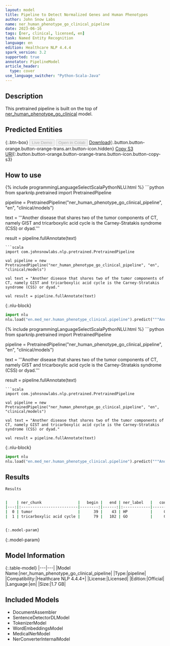 ```yaml
---
layout: model
title: Pipeline to Detect Normalized Genes and Human Phenotypes
author: John Snow Labs
name: ner_human_phenotype_go_clinical_pipeline
date: 2023-06-16
tags: [ner, clinical, licensed, en]
task: Named Entity Recognition
language: en
edition: Healthcare NLP 4.4.4
spark_version: 3.2
supported: true
annotator: PipelineModel
article_header:
  type: cover
use_language_switcher: "Python-Scala-Java"
---
```


## Description

This pretrained pipeline is built on the top of [ner_human_phenotype_go_clinical](https://nlp.johnsnowlabs.com/2021/03/31/ner_human_phenotype_go_clinical_en.html) model.

## Predicted Entities



{:.btn-box}
<button class="button button-orange" disabled>Live Demo</button>
<button class="button button-orange" disabled>Open in Colab</button>
[Download](https://s3.amazonaws.com/auxdata.johnsnowlabs.com/clinical/models/ner_human_phenotype_go_clinical_pipeline_en_4.4.4_3.2_1686950580792.zip){:.button.button-orange.button-orange-trans.arr.button-icon.hidden}
[Copy S3 URI](s3://auxdata.johnsnowlabs.com/clinical/models/ner_human_phenotype_go_clinical_pipeline_en_4.4.4_3.2_1686950580792.zip){:.button.button-orange.button-orange-trans.button-icon.button-copy-s3}

## How to use

<div class="tabs-box" markdown="1">
{% include programmingLanguageSelectScalaPythonNLU.html %}
```python
from sparknlp.pretrained import PretrainedPipeline

pipeline = PretrainedPipeline("ner_human_phenotype_go_clinical_pipeline", "en", "clinical/models")

text = '''Another disease that shares two of the tumor components of CT, namely GIST and tricarboxylic acid cycle is the Carney-Stratakis syndrome (CSS) or dyad.'''

result = pipeline.fullAnnotate(text)
```
```scala
import com.johnsnowlabs.nlp.pretrained.PretrainedPipeline

val pipeline = new PretrainedPipeline("ner_human_phenotype_go_clinical_pipeline", "en", "clinical/models")

val text = "Another disease that shares two of the tumor components of CT, namely GIST and tricarboxylic acid cycle is the Carney-Stratakis syndrome (CSS) or dyad."

val result = pipeline.fullAnnotate(text)
```


{:.nlu-block}
```python
import nlu
nlu.load("en.med_ner.human_phenotype_clinical.pipeline").predict("""Another disease that shares two of the tumor components of CT, namely GIST and tricarboxylic acid cycle is the Carney-Stratakis syndrome (CSS) or dyad.""")
```

</div>

<div class="tabs-box" markdown="1">
{% include programmingLanguageSelectScalaPythonNLU.html %}
```python
from sparknlp.pretrained import PretrainedPipeline

pipeline = PretrainedPipeline("ner_human_phenotype_go_clinical_pipeline", "en", "clinical/models")

text = '''Another disease that shares two of the tumor components of CT, namely GIST and tricarboxylic acid cycle is the Carney-Stratakis syndrome (CSS) or dyad.'''

result = pipeline.fullAnnotate(text)
```
```scala
import com.johnsnowlabs.nlp.pretrained.PretrainedPipeline

val pipeline = new PretrainedPipeline("ner_human_phenotype_go_clinical_pipeline", "en", "clinical/models")

val text = "Another disease that shares two of the tumor components of CT, namely GIST and tricarboxylic acid cycle is the Carney-Stratakis syndrome (CSS) or dyad."

val result = pipeline.fullAnnotate(text)
```

{:.nlu-block}
```python
import nlu
nlu.load("en.med_ner.human_phenotype_clinical.pipeline").predict("""Another disease that shares two of the tumor components of CT, namely GIST and tricarboxylic acid cycle is the Carney-Stratakis syndrome (CSS) or dyad.""")
```
</div>

## Results

```bash
Results


|    | ner_chunk                |   begin |   end | ner_label   |   confidence |
|---:|:-------------------------|--------:|------:|:------------|-------------:|
|  0 | tumor                    |      39 |    43 | HP          |     0.9996   |
|  1 | tricarboxylic acid cycle |      79 |   102 | GO          |     0.994633 |


{:.model-param}
```

{:.model-param}
## Model Information

{:.table-model}
|---|---|
|Model Name:|ner_human_phenotype_go_clinical_pipeline|
|Type:|pipeline|
|Compatibility:|Healthcare NLP 4.4.4+|
|License:|Licensed|
|Edition:|Official|
|Language:|en|
|Size:|1.7 GB|

## Included Models

- DocumentAssembler
- SentenceDetectorDLModel
- TokenizerModel
- WordEmbeddingsModel
- MedicalNerModel
- NerConverterInternalModel